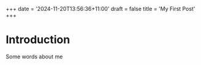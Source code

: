 +++
date = '2024-11-20T13:56:36+11:00'
draft = false
title = 'My First Post'
+++

# Introduction
Some words about me
